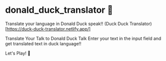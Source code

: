# donald_duck_translator 🦆
Translate your language in Donald Duck speak!!
(Duck Duck Translator)[https://duck-duck-translator.netlify.app/]


Translate Your Talk to Donald Duck Talk 
  Enter your text in the input field and get translated text in duck language!!
  
  
Let's Play! 🥳


